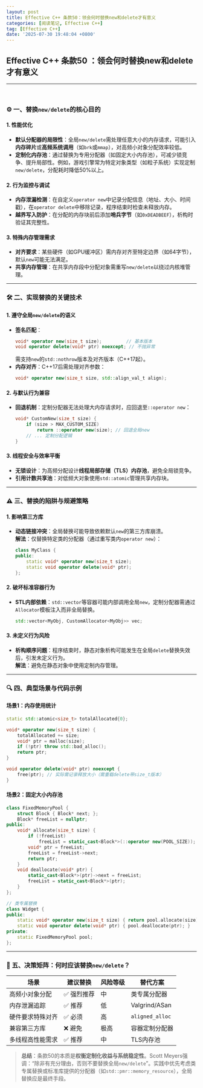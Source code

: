 ```yaml
---
layout: post
title: Effective C++ 条款50：领会何时替换new和delete才有意义
categories: [阅读笔记, Effective C++]
tag: [Effective C++]
date: '2025-07-30 19:48:04 +0800'
---
```


## **Effective C++ 条款50 ：领会何时替换new和delete才有意义**

---

<br/>

### ⚙️ **一、替换`new/delete`的核心目的**

#### 1. **性能优化**

   - **默认分配器的局限性**：全局`new/delete`需处理任意大小的内存请求，可能引入**内存碎片**或**高频系统调用**（如`brk`或`mmap`），对高频小对象分配效率较低。
   - **定制化内存池**：通过替换为专用分配器（如固定大小内存池），可减少锁竞争、提升局部性。例如，游戏引擎常为特定对象类型（如粒子系统）实现定制`new/delete`，分配耗时降低50%以上。

#### 2. **行为监控与调试**

   - **内存泄漏检测**：在自定义`operator new`中记录分配信息（地址、大小、时间戳），在`operator delete`中移除记录，程序结束时检查未释放内存。
   - **越界写入防护**：在分配的内存块前后添加**哨兵字节**（如`0xDEADBEEF`），析构时验证其完整性。

#### 3. **特殊内存管理需求**

   - **对齐要求**：某些硬件（如GPU缓冲区）需内存对齐至特定边界（如64字节），默认`new`可能无法满足。
   - **共享内存管理**：在共享内存段中分配对象需重写`new/delete`以绕过内核堆管理。

---

### 🛠️ **二、实现替换的关键技术**

#### 1. **遵守全局`new/delete`的语义**

   - **签名匹配**：  
     ```cpp
     void* operator new(size_t size);         // 基本版本
     void operator delete(void* ptr) noexcept; // 不抛异常
     ```
     需支持`new`的`std::nothrow`版本及对齐版本（C++17起）。
   - **内存对齐**：C++17后需处理对齐参数：
     ```cpp
     void* operator new(size_t size, std::align_val_t align);
     ```

#### 2. **与默认行为兼容**

   - **回退机制**：定制分配器无法处理大内存请求时，应回退至`::operator new`：
     ```cpp
     void* CustomNew(size_t size) {
         if (size > MAX_CUSTOM_SIZE) 
             return ::operator new(size); // 回退全局new
         // ... 定制分配逻辑
     }
     ```

#### 3. **线程安全与效率平衡**

   - **无锁设计**：为高频分配设计**线程局部存储（TLS）内存池**，避免全局锁竞争。
   - **引用计数共享池**：对低频大对象使用`std::atomic`管理共享内存块。

---

### ⚠️ **三、替换的陷阱与规避策略**

#### 1. **影响第三方库**

   - **动态链接冲突**：全局替换可能导致依赖默认`new`的第三方库崩溃。  
     **解法**：仅替换特定类的分配器（通过重写类内`operator new`）：
     ```cpp
     class MyClass {
     public:
         static void* operator new(size_t size);
         static void operator delete(void* ptr);
     };
     ```

#### 2. **破坏标准容器行为**

   - **STL内部依赖**：`std::vector`等容器可能内部调用全局`new`，定制分配器需通过`Allocator`模板注入而非全局替换。
     ```cpp
     std::vector<MyObj, CustomAllocator<MyObj>> vec;
     ```

#### 3. **未定义行为风险**

   - **析构顺序问题**：程序结束时，静态对象析构可能发生在全局`delete`替换失效后，引发未定义行为。  
     **解法**：避免在静态对象中使用定制内存管理。

---

### 🔍 **四、典型场景与代码示例**

#### **场景1：内存使用统计**

```cpp
static std::atomic<size_t> totalAllocated{0};

void* operator new(size_t size) {
    totalAllocated += size;
    void* ptr = malloc(size);
    if (!ptr) throw std::bad_alloc();
    return ptr;
}

void operator delete(void* ptr) noexcept {
    free(ptr); // 实际需记录释放大小（需重载delete带size_t版本）
}
```

#### **场景2：固定大小内存池**

```cpp
class FixedMemoryPool {
    struct Block { Block* next; };
    Block* freeList = nullptr;
public:
    void* allocate(size_t size) {
        if (!freeList) 
            freeList = static_cast<Block*>(::operator new(POOL_SIZE));
        void* ptr = freeList;
        freeList = freeList->next;
        return ptr;
    }
    void deallocate(void* ptr) {
        static_cast<Block*>(ptr)->next = freeList;
        freeList = static_cast<Block*>(ptr);
    }
};

// 类专属替换
class Widget {
public:
    static void* operator new(size_t size) { return pool.allocate(size); }
    static void operator delete(void* ptr) { pool.deallocate(ptr); }
private:
    static FixedMemoryPool pool;
};
```

---

### 💎 **五、决策矩阵：何时应该替换`new/delete`？**

| **场景**         | **建议替换** | **风险等级** | **替代方案**    |
| ---------------- | ------------ | ------------ | --------------- |
| 高频小对象分配   | ✅ 强烈推荐   | 中           | 类专属分配器    |
| 内存泄漏追踪     | ✅ 推荐       | 低           | Valgrind/ASan   |
| 硬件要求特殊对齐 | ✅ 必须       | 高           | `aligned_alloc` |
| 兼容第三方库     | ❌ 避免       | 极高         | 容器定制分配器  |
| 多线程高性能需求 | ✅ 推荐       | 中           | TLS内存池       |

> **总结**：条款50的本质是**权衡定制化收益与系统稳定性**。Scott Meyers强调：“除非有充分理由，否则不要替换全局`new/delete`”。实践中优先考虑类专属替换或标准库提供的分配器（如`std::pmr::memory_resource`），全局替换应是最终手段。
